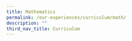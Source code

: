 ```yaml
---
title: Mathematics
permalink: /our-experiences/curriculum/math/
description: ""
third_nav_title: Curriculum
---
```

